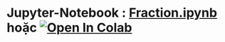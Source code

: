 # Jupyter-Notebook : [Fraction.ipynb][1] hoặc [![Open In Colab](https://colab.research.google.com/assets/colab-badge.svg)](https://colab.research.google.com/drive/1CbDlDlOh0ugvAOgrWk-5CA4zfEtkahml?usp=sharing)
[1]:https://github.com/danhhuynh25029/CS112.L21/blob/master/Week_6/Fraction/Fraction.ipynb
